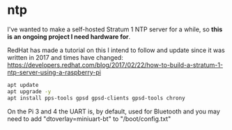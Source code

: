 # ntp

I've wanted to make a self-hosted Stratum 1 NTP server for a while, so **this is an ongoing project I need hardware for**.

RedHat has made a tutorial on this I intend to follow and update since it was written in 2017 and times have changed: https://developers.redhat.com/blog/2017/02/22/how-to-build-a-stratum-1-ntp-server-using-a-raspberry-pi

```bash
apt update
apt upgrade -y
apt install pps-tools gpsd gpsd-clients gpsd-tools chrony
```
On the Pi 3 and 4 the UART is, by default, used for Bluetooth and you may need to add "dtoverlay=miniuart-bt" to "/boot/config.txt"
